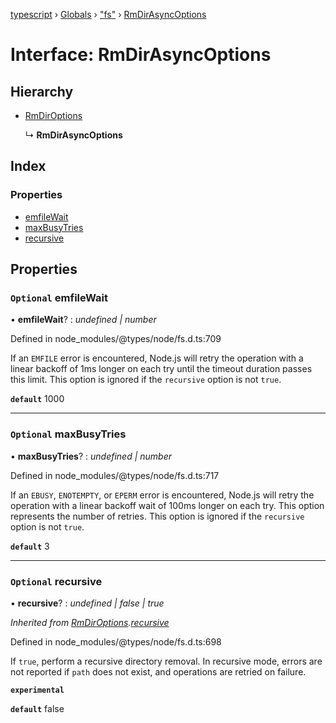 [typescript](../README.md) › [Globals](../globals.md) › ["fs"](../modules/_fs_.md) › [RmDirAsyncOptions](_fs_.rmdirasyncoptions.md)

# Interface: RmDirAsyncOptions

## Hierarchy

* [RmDirOptions](_fs_.rmdiroptions.md)

  ↳ **RmDirAsyncOptions**

## Index

### Properties

* [emfileWait](_fs_.rmdirasyncoptions.md#optional-emfilewait)
* [maxBusyTries](_fs_.rmdirasyncoptions.md#optional-maxbusytries)
* [recursive](_fs_.rmdirasyncoptions.md#optional-recursive)

## Properties

### `Optional` emfileWait

• **emfileWait**? : *undefined | number*

Defined in node_modules/@types/node/fs.d.ts:709

If an `EMFILE` error is encountered, Node.js will
retry the operation with a linear backoff of 1ms longer on each try until the
timeout duration passes this limit. This option is ignored if the `recursive`
option is not `true`.

**`default`** 1000

___

### `Optional` maxBusyTries

• **maxBusyTries**? : *undefined | number*

Defined in node_modules/@types/node/fs.d.ts:717

If an `EBUSY`, `ENOTEMPTY`, or `EPERM` error is
encountered, Node.js will retry the operation with a linear backoff wait of
100ms longer on each try. This option represents the number of retries. This
option is ignored if the `recursive` option is not `true`.

**`default`** 3

___

### `Optional` recursive

• **recursive**? : *undefined | false | true*

*Inherited from [RmDirOptions](_fs_.rmdiroptions.md).[recursive](_fs_.rmdiroptions.md#optional-recursive)*

Defined in node_modules/@types/node/fs.d.ts:698

If `true`, perform a recursive directory removal. In
recursive mode, errors are not reported if `path` does not exist, and
operations are retried on failure.

**`experimental`** 

**`default`** false
